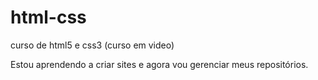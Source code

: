 # html-css
 curso de html5 e css3 (curso em video)

 Estou aprendendo a criar sites e agora vou gerenciar meus repositórios.
